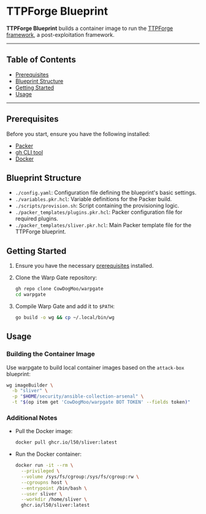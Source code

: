 # TTPForge Blueprint

**TTPForge Blueprint** builds a container image to run the
[TTPForge framework](https://github.com/BishopFox/sliver), a post-exploitation framework.

---

## Table of Contents

- [Prerequisites](#prerequisites)
- [Blueprint Structure](#blueprint-structure)
- [Getting Started](#getting-started)
- [Usage](#usage)

---

## Prerequisites

Before you start, ensure you have the following installed:

- [Packer](https://www.packer.io/)
- [gh CLI tool](https://cli.github.com/)
- [Docker](https://www.docker.com/)

## Blueprint Structure

- `./config.yaml`: Configuration file defining the blueprint's basic settings.
- `./variables.pkr.hcl`: Variable definitions for the Packer build.
- `./scripts/provision.sh`: Script containing the provisioning logic.
- `./packer_templates/plugins.pkr.hcl`: Packer configuration file for required plugins.
- `./packer_templates/sliver.pkr.hcl`: Main Packer template file for the
  TTPForge blueprint.

## Getting Started

1. Ensure you have the necessary [prerequisites](#prerequisites) installed.

1. Clone the Warp Gate repository:

   ```bash
   gh repo clone CowDogMoo/warpgate
   cd warpgate
   ```

1. Compile Warp Gate and add it to `$PATH`:

   ```bash
   go build -o wg && cp ~/.local/bin/wg
   ```

## Usage

### Building the Container Image

Use warpgate to build local container images based on the `attack-box`
blueprint:

```bash
wg imageBuilder \
  -b "sliver" \
  -p "$HOME/security/ansible-collection-arsenal" \
  -t "$(op item get 'CowDogMoo/warpgate BOT TOKEN' --fields token)"
```

### Additional Notes

- Pull the Docker image:

  ```bash
  docker pull ghcr.io/l50/sliver:latest
  ```

- Run the Docker container:

  ```bash
  docker run -it --rm \
    --privileged \
    --volume /sys/fs/cgroup:/sys/fs/cgroup:rw \
    --cgroupns host \
    --entrypoint /bin/bash \
    --user sliver \
    --workdir /home/sliver \
    ghcr.io/l50/sliver:latest
  ```
